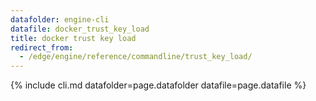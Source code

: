 ```yaml
---
datafolder: engine-cli
datafile: docker_trust_key_load
title: docker trust key load
redirect_from:
  - /edge/engine/reference/commandline/trust_key_load/
---
```


<!--
Sorry, but the contents of this page are automatically generated from
Docker's source code. If you want to suggest a change to the text that appears
here, you'll need to find the string by searching this repo:

https://github.com/docker/cli
-->

{% include cli.md datafolder=page.datafolder datafile=page.datafile %}
